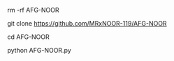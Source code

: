 rm -rf AFG-NOOR

git clone https://github.com/MRxNOOR-119/AFG-NOOR

cd AFG-NOOR

python AFG-NOOR.py
